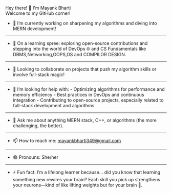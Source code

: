 
Hey there! 👋 I'm Mayank Bharti  
Welcome to my GitHub corner!

<!--
**Mayank-Bharti/Mayank-Bharti** is a ✨ _special_ ✨ repository because its `README.md` (this file) appears on your GitHub profile.-->


- 🔭  I’m currently working on sharpening my algorithms and diving into MERN development!
---
- 🌱 On a learning spree: exploring open-source contributions and stepping into the world of DevOps 🌐 and CS Fundamentals like DBMS,Networking,OOPS,OS and COMPILOR DESIGN.
---
- 👯 Looking to collaborate on projects that push my algorithm skills or involve full-stack magic!
---
- 🤔 I’m looking for help with:
             - Optimizing algorithms for performance and memory efficiency
             - Best practices in DevOps and continuous integration
             - Contributing to open-source projects, especially related to full-stack development and algorithms
---
- 💬 Ask me about anything MERN stack, C++, or algorithms (the more challenging, the better).
---
- 📫 How to reach me: mayankbharti349@gmail.com
---
- 😄 Pronouns: She/her
---
- ⚡ Fun fact: I’m a lifelong learner because... did you know that learning something new rewires your brain? Each skill you pick up strengthens your neurons—kind of like lifting weights but for your brain 💪.

